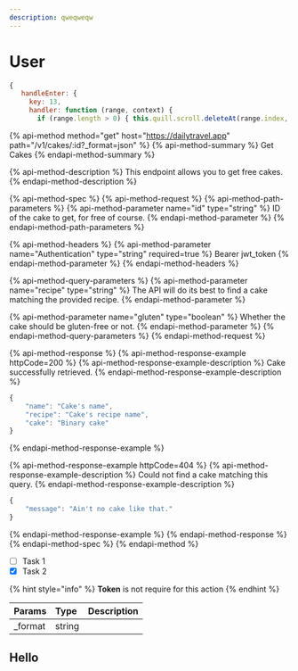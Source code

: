 ```yaml
---
description: qweqweqw
---
```


# User

```javascript
{ 
   handleEnter: { 
     key: 13, 
     handler: function (range, context) { 
       if (range.length > 0) { this.quill.scroll.deleteAt(range.index, range.length); // So we do not trigger text-change } let lineFormats = Object.keys(context.format).reduce(function(lineFormats, format) { if (Parchment.query(format, Parchment.Scope.BLOCK) && !Array.isArray(context.format[format])) { lineFormats[format] = context.format[format]; } return lineFormats; }, {}); var previousChar = this.quill.getText(range.index - 1, 1); // Earlier scroll.deleteAt might have messed up our selection, // so insertText's built in selection preservation is not reliable this.quill.insertText(range.index, '\n', lineFormats, Quill.sources.USER); if (previousChar == '' || previousChar == '\n') { this.quill.setSelection(range.index + 2, Quill.sources.SILENT); } else { this.quill.setSelection(range.index + 1, Quill.sources.SILENT); } this.quill.selection.scrollIntoView(); Object.keys(context.format).forEach((name) => { if (lineFormats[name] != null) return; if (Array.isArray(context.format[name])) return; if (name === 'link') return; this.quill.format(name, context.format[name], Quill.sources.USER); }); } } }

```

{% api-method method="get" host="https://dailytravel.app" path="/v1/cakes/:id?\_format=json" %}
{% api-method-summary %}
Get Cakes
{% endapi-method-summary %}

{% api-method-description %}
This endpoint allows you to get free cakes.
{% endapi-method-description %}

{% api-method-spec %}
{% api-method-request %}
{% api-method-path-parameters %}
{% api-method-parameter name="id" type="string" %}
ID of the cake to get, for free of course.
{% endapi-method-parameter %}
{% endapi-method-path-parameters %}

{% api-method-headers %}
{% api-method-parameter name="Authentication" type="string" required=true %}
Bearer jwt\_token
{% endapi-method-parameter %}
{% endapi-method-headers %}

{% api-method-query-parameters %}
{% api-method-parameter name="recipe" type="string" %}
The API will do its best to find a cake matching the provided recipe.
{% endapi-method-parameter %}

{% api-method-parameter name="gluten" type="boolean" %}
Whether the cake should be gluten-free or not.
{% endapi-method-parameter %}
{% endapi-method-query-parameters %}
{% endapi-method-request %}

{% api-method-response %}
{% api-method-response-example httpCode=200 %}
{% api-method-response-example-description %}
Cake successfully retrieved.
{% endapi-method-response-example-description %}

```javascript
{
    "name": "Cake's name",
    "recipe": "Cake's recipe name",
    "cake": "Binary cake"
}
```
{% endapi-method-response-example %}

{% api-method-response-example httpCode=404 %}
{% api-method-response-example-description %}
Could not find a cake matching this query.
{% endapi-method-response-example-description %}

```javascript
{
    "message": "Ain't no cake like that."
}
```
{% endapi-method-response-example %}
{% endapi-method-response %}
{% endapi-method-spec %}
{% endapi-method %}

* [ ] Task 1
* [x] Task 2

{% hint style="info" %}
**Token** is not require for this action
{% endhint %}

| Params | Type | Description |
| :--- | :--- | :--- |
| \_format | string |  |





## Hello



